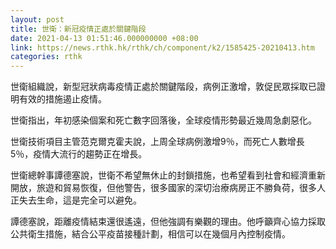 ```yaml
---
layout: post
title: 世衛：新冠疫情正處於關鍵階段
date: 2021-04-13 01:51:46.000000000 +08:00
link: https://news.rthk.hk/rthk/ch/component/k2/1585425-20210413.htm
categories: rthk
---
```


世衛組織說，新型冠狀病毒疫情正處於關鍵階段，病例正激增，敦促民眾採取已證明有效的措施遏止疫情。

世衛指出，年初感染個案和死亡數字回落後，全球疫情形勢最近幾周急劇惡化。

世衛技術項目主管范克爾克霍夫說，上周全球病例激增9％，而死亡人數增長5％，疫情大流行的趨勢正在增長。

世衛總幹事譚德塞說，世衛不希望無休止的封鎖措施，也希望看到社會和經濟重新開放，旅遊和貿易恢復，但他警告，很多國家的深切治療病房正不勝負荷，很多人正失去生命，這是完全可以避免。

譚德塞說，距離疫情結束還很遙遠，但他強調有樂觀的理由。他呼籲齊心協力採取公共衛生措施，結合公平疫苗接種計劃，相信可以在幾個月內控制疫情。

